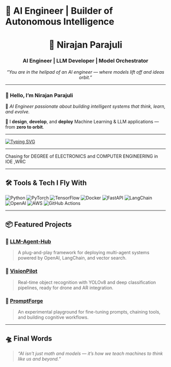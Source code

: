 # 🧠 AI Engineer | Builder of Autonomous Intelligence

<h1 align="center">💸 Nirajan Parajuli</h1>
<h3 align="center">AI Engineer | LLM Developer | Model Orchestrator</h3>

<p align="center">
    <em>“You are in the helipad of an AI engineer — where models lift off and ideas orbit.”</em>
</p>

---

### 👋 Hello, I’m **Nirajan Parajuli**

🧠 *AI Engineer passionate about building intelligent systems that think, learn, and evolve.*

🚀 I **design**, **develop**, and **deploy** Machine Learning & LLM applications — from **zero to orbit**.

---

[![Typing SVG](https://readme-typing-svg.herokuapp.com?font=Fira+Code&size=24&pause=1000&color=58A6FF&center=true&vCenter=true&width=800&lines=Hi+there+%F0%9F%91%8B+I'm+Nirajan+Parajuli;AI+Engineer+%7C+LLM+Developer+%7C+Model+Orchestrator;Building+Intelligent+Systems+from+Zero+to+Orbit)](https://github.com/NirajanParajuli)

---

Chasing for DEGREE of ELECTRONICS and COMPUTER ENGINEERING in IOE ,WRC

---

## 🛠️ Tools & Tech I Fly With

![Python](https://img.shields.io/badge/-Python-333?style=flat&logo=python)
![PyTorch](https://img.shields.io/badge/-PyTorch-333?style=flat&logo=pytorch)
![TensorFlow](https://img.shields.io/badge/-TensorFlow-333?style=flat&logo=tensorflow)
![Docker](https://img.shields.io/badge/-Docker-333?style=flat&logo=docker)
![FastAPI](https://img.shields.io/badge/-FastAPI-333?style=flat&logo=fastapi)
![LangChain](https://img.shields.io/badge/-LangChain-333?style=flat&logo=data)
![OpenAI](https://img.shields.io/badge/-OpenAI-333?style=flat&logo=openai)
![AWS](https://img.shields.io/badge/-AWS-333?style=flat&logo=amazonaws)
![GitHub Actions](https://img.shields.io/badge/-GitHub_Actions-333?style=flat&logo=githubactions)

---

## 📦 Featured Projects

### 🔗 [LLM-Agent-Hub](https://github.com/yourusername/llm-agent-hub)  
> A plug-and-play framework for deploying multi-agent systems powered by OpenAI, LangChain, and vector search.

### 🧠 [VisionPilot](https://github.com/yourusername/visionpilot)  
> Real-time object recognition with YOLOv8 and deep classification pipelines, ready for drone and AR integration.

### 📡 [PromptForge](https://github.com/yourusername/promptforge)  
> An experimental playground for fine-tuning prompts, chaining tools, and building cognitive workflows.

---

## 🛸 Final Words

> _“AI isn't just math and models — it’s how we teach machines to think like us and beyond.”_
